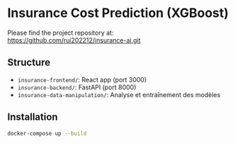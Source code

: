 # Insurance Cost Prediction (XGBoost)
Please find the project repository at: https://github.com/rui202212/insurance-ai.git  

## Structure
- `insurance-frontend/`: React app (port 3000)
- `insurance-backend/`: FastAPI (port 8000)
- `insurance-data-manipulation/`: Analyse et entraînement des modèles

## Installation
```bash
docker-compose up --build